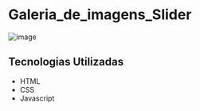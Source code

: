 # Galeria_de_imagens_Slider
![image](https://github.com/Jorge-Marcelo/Galeria_de_imagens_Slider/assets/49494259/e2ee74d8-e034-41f3-8c42-895a4b3b8de7)
## Tecnologias Utilizadas 
- HTML
- CSS
- Javascript
